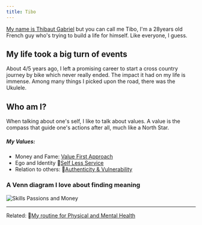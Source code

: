 ```yaml
---
title: Tibo
---
```



[My name is Thibaut Gabriel](/notes/thibaut) but you can call me Tibo, I'm a 28years old French guy who's trying to build a life for himself. Like everyone, I guess. 

## My life took a big turn of events
About 4/5 years ago, I left a promising career to start a cross country journey by bike which never really ended. The impact it had on my life is immense. Among many things I picked upon the road, there was the Ukulele.


## Who am I?
When talking about one's self, I like to talk about values. A value is the compass that guide one's actions after all, much like a North Star. 

##### My Values:
- Money and Fame: [Value First Approach](/notes/valuevfa) 
- Ego and Identity 📝[Self Less Service](/notes/📝sls)
- Relation to others: 📝[Authenticity & Vulnerability](/notes/📝authenticity)

### A Venn diagram I love about finding meaning
![Skills Passions and Money](/images/img-SkillsPassionsMoney.png)

---
Related:
📝[My routine for Physical and Mental Health](📝routine)










